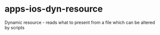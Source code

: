 apps-ios-dyn-resource
=====================

Dynamic resource - reads what to present from a file which can be altered by scripts
